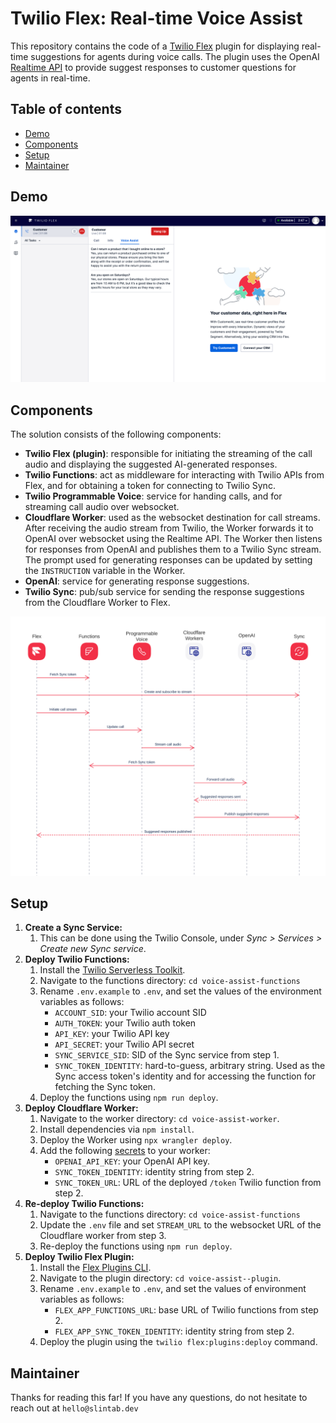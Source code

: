 # Twilio Flex: Real-time Voice Assist

This repository contains the code of a [Twilio Flex](https://www.twilio.com/flex) plugin for displaying real-time suggestions for agents during voice calls. The plugin uses the OpenAI [Realtime API](https://openai.com/index/introducing-the-realtime-api/) to provide suggest responses to customer questions for agents in real-time.


## Table of contents

* [Demo](#demo)
* [Components](#components)
* [Setup](#setup)
* [Maintainer](#maintainer)


## Demo

![Demo](demo.png?raw=true)


## Components

The solution consists of the following components:
- **Twilio Flex (plugin)**: responsible for initiating the streaming of the call audio and displaying the suggested AI-generated responses.
- **Twilio Functions**: act as middleware for interacting with Twilio APIs from Flex, and for obtaining a token for connecting to Twilio Sync.
- **Twilio Programmable Voice**: service for handing calls, and for streaming call audio over websocket.
- **Cloudflare Worker**: used as the websocket destination for call streams. After receiving the audio stream from Twilio, the Worker forwards it to OpenAI over websocket using the Realtime API. The Worker then listens for responses from OpenAI and publishes them to a Twilio Sync stream. The prompt used for generating responses can be updated by setting the `INSTRUCTION` variable in the Worker.
- **OpenAI**: service for generating response suggestions.
- **Twilio Sync**: pub/sub service for sending the response suggestions from the Cloudflare Worker to Flex.

![Diagram](diagram.png?raw=true)


## Setup

1. **Create a Sync Service:** 
   1. This can be done using the Twilio Console, under *Sync > Services > Create new Sync service*.
2. **Deploy Twilio Functions:**
   1. Install the [Twilio Serverless Toolkit](https://www.twilio.com/docs/labs/serverless-toolkit).
   2. Navigate to the functions directory: `cd voice-assist-functions`
   3. Rename `.env.example` to `.env`, and set the values of the environment variables as follows:
      - `ACCOUNT_SID`: your Twilio account SID
      - `AUTH_TOKEN`: your Twilio auth token 
      - `API_KEY`: your Twilio API key
      - `API_SECRET`: your Twilio API secret
      - `SYNC_SERVICE_SID`: SID of the Sync service from step 1.
      - `SYNC_TOKEN_IDENTITY`: hard-to-guess, arbitrary string. Used as the Sync access token's identity and for accessing the function for fetching the Sync token.
   4. Deploy the functions using `npm run deploy`.
3. **Deploy Cloudflare Worker:**
   1. Navigate to the worker directory: `cd voice-assist-worker`.
   2. Install dependencies via `npm install`.
   3. Deploy the Worker using `npx wrangler deploy`.
   4. Add the following [secrets](https://developers.cloudflare.com/workers/configuration/secrets/#secrets-on-deployed-workers) to your worker:
      - `OPENAI_API_KEY`: your OpenAI API key.
      - `SYNC_TOKEN_IDENTITY`: identity string from step 2.
      - `SYNC_TOKEN_URL`: URL of the deployed `/token` Twilio function from step 2.
4. **Re-deploy Twilio Functions:**
   1. Navigate to the functions directory: `cd voice-assist-functions`
   2. Update the `.env` file and set `STREAM_URL` to the websocket URL of the Cloudflare worker from step 3.
   3. Re-deploy the functions using `npm run deploy`.
5. **Deploy Twilio Flex Plugin:**
   1. Install the [Flex Plugins CLI](https://www.twilio.com/docs/flex/developer/plugins/cli).
   2. Navigate to the plugin directory: `cd voice-assist--plugin`.
   3. Rename `.env.example` to `.env`, and set the values of environment variables as follows: 
      - `FLEX_APP_FUNCTIONS_URL`: base URL of Twilio functions from step 2.
      - `FLEX_APP_SYNC_TOKEN_IDENTITY`: identity string from step 2.
   4. Deploy the plugin using the `twilio flex:plugins:deploy` command.


## Maintainer

Thanks for reading this far!
If you have any questions, do not hesitate to reach out at `hello@slintab.dev`